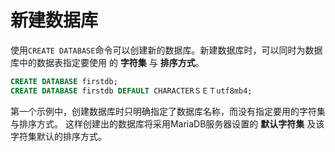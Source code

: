 新建数据库
==========================================
使用`CREATE DATABASE`命令可以创建新的数据库。新建数据库时，可以同时为数据库中的数据表指定要使用
的 **字符集** 与 **排序方式**。
```sql
CREATE DATABASE firstdb;
CREATE DATABASE firstdb DEFAULT CHARACTERＳＥＴutf8mb4;
```
第一个示例中，创建数据库时只明确指定了数据库名称，而没有指定要用的字符集与排序方式。
这样创建出的数据库将采用MariaDB服务器设置的 **默认字符集** 及该字符集默认的排序方式。
